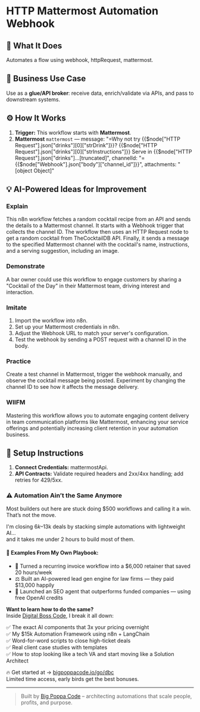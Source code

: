 # HTTP Mattermost Automation Webhook
  ## 🚀 What It Does
  Automates a flow using webhook, httpRequest, mattermost.
  
  ## 💼 Business Use Case
  Use as a **glue/API broker**: receive data, enrich/validate via APIs, and pass to downstream systems.
  
  ## ⚙️ How It Works
  1. **Trigger:** This workflow starts with **Mattermost**.
  2. **Mattermost** `mattermost` — message: "=Why not try {{$node["HTTP Request"].json["drinks"][0]["strDrink"]}}?
{{$node["HTTP Request"].json["drinks"][0]["strInstructions"]}} Serve in {{$node["HTTP Request"].json["drinks"]…[truncated]", channelId: "={{$node["Webhook"].json["body"]["channel_id"]}}", attachments: "[object Object]"
  
  ## 💡 AI-Powered Ideas for Improvement
  ### Explain
This n8n workflow fetches a random cocktail recipe from an API and sends the details to a Mattermost channel. It starts with a Webhook trigger that collects the channel ID. The workflow then uses an HTTP Request node to get a random cocktail from TheCocktailDB API. Finally, it sends a message to the specified Mattermost channel with the cocktail's name, instructions, and a serving suggestion, including an image.

### Demonstrate
A bar owner could use this workflow to engage customers by sharing a "Cocktail of the Day" in their Mattermost team, driving interest and interaction.

### Imitate
1. Import the workflow into n8n.
2. Set up your Mattermost credentials in n8n.
3. Adjust the Webhook URL to match your server's configuration.
4. Test the webhook by sending a POST request with a channel ID in the body.

### Practice
Create a test channel in Mattermost, trigger the webhook manually, and observe the cocktail message being posted. Experiment by changing the channel ID to see how it affects the message delivery.

### WIIFM
Mastering this workflow allows you to automate engaging content delivery in team communication platforms like Mattermost, enhancing your service offerings and potentially increasing client retention in your automation business.
  
  ## 🔧 Setup Instructions
  1. **Connect Credentials:** mattermostApi.
2. **API Contracts:** Validate required headers and 2xx/4xx handling; add retries for 429/5xx.
  
### ⚠️ Automation Ain’t the Same Anymore

Most builders out here are stuck doing $500 workflows and calling it a win.  
That’s not the move.  

I'm closing $6k–$13k deals by stacking simple automations with lightweight AI...  
and it takes me under 2 hours to build most of them.

#### 🧠 Examples From My Own Playbook:
- 🔁 Turned a recurring invoice workflow into a $6,000 retainer that saved 20 hours/week  
- ⚖️ Built an AI-powered lead gen engine for law firms — they paid $13,000 happily  
- 🚀 Launched an SEO agent that outperforms funded companies — using free OpenAI credits  

**Want to learn how to do the same?**  
Inside [Digital Boss Code](https://bigpoppacode.io/go/dbc), I break it all down:

✅ The exact AI components that 3x your pricing overnight  
✅ My $15k Automation Framework using n8n + LangChain  
✅ Word-for-word scripts to close high-ticket deals  
✅ Real client case studies with templates  
✅ How to stop looking like a tech VA and start moving like a Solution Architect  

🔥 Get started at → [bigpoppacode.io/go/dbc](https://bigpoppacode.io/go/dbc)  
Limited time access, early birds get the best bonuses.

---
> Built by [Big Poppa Code](https://bigpoppacode.io) – architecting automations that scale people, profits, and purpose.
  